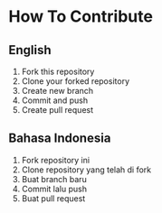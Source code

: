 # How To Contribute

## English
1. Fork this repository
2. Clone your forked repository
3. Create new branch
4. Commit and push
5. Create pull request

## Bahasa Indonesia
1. Fork repository ini
2. Clone repository yang telah di fork
3. Buat branch baru
4. Commit lalu push
5. Buat pull request